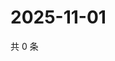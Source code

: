 # 2025-11-01

共 0 条

<!-- BEGIN ZHIHUQUESTIONS -->
<!-- 最后更新时间 Sat Nov 01 2025 12:12:57 GMT+0800 (China Standard Time) -->

<!-- END ZHIHUQUESTIONS -->
